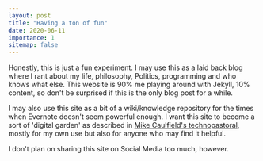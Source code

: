 ```yaml
---
layout: post
title: "Having a ton of fun"
date: 2020-06-11
importance: 1
sitemap: false
---
```

Honestly, this is just a fun experiment. I may use this as a laid back blog where I rant about my life, philosophy, Politics, programming and who knows what else. This website is 90% me playing around with Jekyll, 10% content, so don't be surprised if this is the only blog post for a while.

I may also use this site as a bit of a wiki/knowledge repository for the times when Evernote doesn't seem powerful enough. I want this site to become a sort of 'digital garden' as described in [Mike Caulfield's technopastoral](https://hapgood.us/2015/10/17/the-garden-and-the-stream-a-technopastoral/), mostly for my own use but also for anyone who may find it helpful. 

I don't plan on sharing this site on Social Media too much, however.
